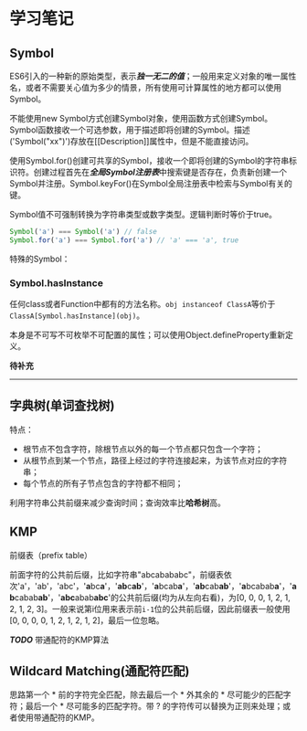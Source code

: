# 学习笔记

## Symbol

ES6引入的一种新的原始类型，表示***独一无二的值***；一般用来定义对象的唯一属性名，或者不需要关心值为多少的情景，所有使用可计算属性的地方都可以使用Symbol。

不能使用new Symbol方式创建Symbol对象，使用函数方式创建Symbol。Symbol函数接收一个可选参数，用于描述即将创建的Symbol。描述('Symbol("xx")')存放在[[Description]]属性中，但是不能直接访问。

使用Symbol.for()创建可共享的Symbol，接收一个即将创建的Symbol的字符串标识符。创建过程首先在***全局Symbol注册表***中搜索键是否存在，负责新创建一个Symbol并注册。Symbol.keyFor()在Symbol全局注册表中检索与Symbol有关的键。

Symbol值不可强制转换为字符串类型或数字类型。逻辑判断时等价于true。

```javascript
Symbol('a') === Symbol('a') // false
Symbol.for('a') === Symbol.for('a') // 'a' === 'a', true
```

特殊的Symbol：

### Symbol.hasInstance

任何class或者Function中都有的方法名称。`obj instanceof ClassA`等价于`ClassA[Symbol.hasInstance](obj)`。

本身是不可写不可枚举不可配置的属性；可以使用Object.defineProperty重新定义。

**待补充**

******



## 字典树(单词查找树)

特点：

* 根节点不包含字符，除根节点以外的每一个节点都只包含一个字符；
* 从根节点到某一个节点，路径上经过的字符连接起来，为该节点对应的字符串；
* 每个节点的所有子节点包含的字符都不相同；

利用字符串公共前缀来减少查询时间；查询效率比**哈希树**高。

## KMP

前缀表（prefix table）

前面字符的公共前后缀，比如字符串"abcabababc"，前缀表依次'a'，'ab'，'abc'，'**a**bc**a**'，'**ab**c**ab**'，'**a**bcab**a**'，'**ab**cab**ab**'，'**a**bcabab**a**'，'**ab**cabab**ab**'，'**abc**abab**abc**'的公共前后缀(均为从左向右看)，为[0, 0, 0, 1, 2, 1, 2, 1, 2, 3]。一般来说第i位用来表示前`i-1`位的公共前后缀，因此前缀表一般使用[0, 0, 0, 0, 1, 2, 1, 2, 1, 2]，最后一位忽略。

***TODO***
带通配符的KMP算法

## Wildcard Matching(通配符匹配)

思路第一个 * 前的字符完全匹配，除去最后一个 * 外其余的 * 尽可能少的匹配字符；最后一个 * 尽可能多的匹配字符。带 ? 的字符传可以替换为正则来处理；或者使用带通配符的KMP。